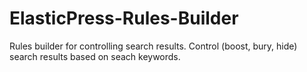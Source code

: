 # ElasticPress-Rules-Builder
Rules builder for controlling search results. Control (boost, bury, hide) search results based on seach keywords.

